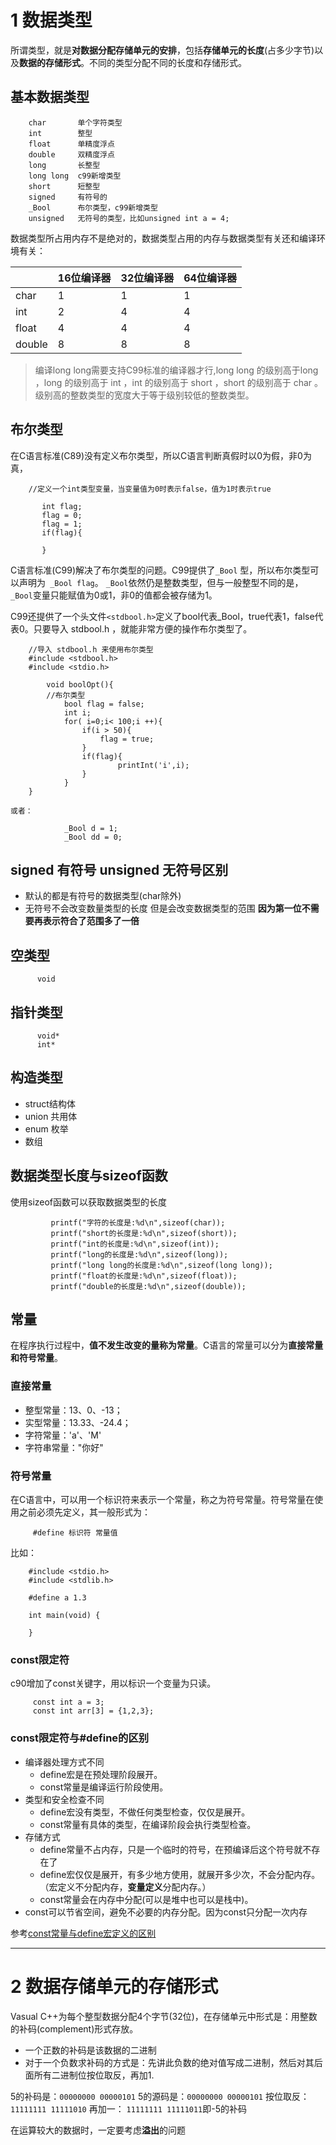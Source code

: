 # 1 数据类型

所谓类型，就是**对数据分配存储单元的安排**，包括**存储单元的长度**(占多少字节)以及**数据的存储形式**。不同的类型分配不同的长度和存储形式。

## 基本数据类型

```
    char       单个字符类型
    int        整型
    float      单精度浮点
    double     双精度浮点
    long       长整型
    long long  c99新增类型
    short      短整型
    signed     有符号的
    _Bool      布尔类型，c99新增类型
    unsigned   无符号的类型，比如unsigned int a = 4;
```

数据类型所占用内存不是绝对的，数据类型占用的内存与数据类型有关还和编译环境有关：

|   | 16位编译器  | 32位编译器  | 64位编译器  |
| ------------ | ------------ | ------------ | ------------ |
| char  | 1  | 1  |  1 |
| int   | 2  |  4 |  4 |
| float  |  4 | 4  | 4  |
| double  | 8  | 8  |  8 |

>编译long long需要支持C99标准的编译器才行,long long 的级别高于long ，long 的级别高于 int ，int 的级别高于 short ，short 的级别高于 char 。级别高的整数类型的宽度大于等于级别较低的整数类型。


## 布尔类型

在C语言标准(C89)没有定义布尔类型，所以C语言判断真假时以0为假，非0为真，

```
    //定义一个int类型变量，当变量值为0时表示false，值为1时表示true

       int flag;
       flag = 0;
       flag = 1;
       if(flag){

       }
```

C语言标准(C99)解决了布尔类型的问题。C99提供了`_Bool` 型，所以布尔类型可以声明为` _Bool flag`。 `_Bool`依然仍是整数类型，但与一般整型不同的是，`_Bool`变量只能赋值为0或1，非0的值都会被存储为1。

C99还提供了一个头文件` <stdbool.h> `定义了bool代表_Bool，true代表1，false代表0。只要导入 stdbool.h ，就能非常方便的操作布尔类型了。

```
    //导入 stdbool.h 来使用布尔类型
    #include <stdbool.h>
    #include <stdio.h>

        void boolOpt(){
        //布尔类型
            bool flag = false;
            int i;
            for( i=0;i< 100;i ++){
                if(i > 50){
                    flag = true;
                }
                if(flag){
                        printInt('i',i);
                }
            }
    }

或者：

            _Bool d = 1;
            _Bool dd = 0;
```

## signed 有符号 unsigned 无符号区别

- 默认的都是有符号的数据类型(char除外)
- 无符号不会改变数量类型的长度 但是会改变数据类型的范围 **因为第一位不需要再表示符合了范围多了一倍**


## 空类型

```
      void
```

## 指针类型
```
      void*
      int*
```

## 构造类型

- struct结构体
- union 共用体
- enum 枚举
- 数组


## 数据类型长度与sizeof函数

使用sizeof函数可以获取数据类型的长度

```
         printf("字符的长度是:%d\n",sizeof(char));
         printf("short的长度是:%d\n",sizeof(short));
         printf("int的长度是:%d\n",sizeof(int));
         printf("long的长度是:%d\n",sizeof(long));
         printf("long long的长度是:%d\n",sizeof(long long));
         printf("float的长度是:%d\n",sizeof(float));
         printf("double的长度是:%d\n",sizeof(double));
```

## 常量

在程序执行过程中，**值不发生改变的量称为常量**。C语言的常量可以分为**直接常量和符号常量**。

### 直接常量

*   整型常量：13、0、-13；
*   实型常量：13.33、-24.4；
*   字符常量：'a'、'M'
*   字符串常量："你好"

### 符号常量

在C语言中，可以用一个标识符来表示一个常量，称之为符号常量。符号常量在使用之前必须先定义，其一般形式为：

```
     #define 标识符 常量值
```

比如：

```
    #include <stdio.h>
    #include <stdlib.h>

    #define a 1.3

    int main(void) {

    }
```

### const限定符

c90增加了const关键字，用以标识一个变量为只读。

```
     const int a = 3;
     const int arr[3] = {1,2,3};
```

### const限定符与#define的区别

- 编译器处理方式不同
    - define宏是在预处理阶段展开。
    - const常量是编译运行阶段使用。
- 类型和安全检查不同
    - define宏没有类型，不做任何类型检查，仅仅是展开。
    - const常量有具体的类型，在编译阶段会执行类型检查。
- 存储方式
    - define常量不占内存，只是一个临时的符号，在预编译后这个符号就不存在了
    - define宏仅仅是展开，有多少地方使用，就展开多少次，不会分配内存。（宏定义不分配内存，**变量定义**分配内存。）
    - const常量会在内存中分配(可以是堆中也可以是栈中)。
- const可以节省空间，避免不必要的内存分配。因为const只分配一次内存

参考[const常量与define宏定义的区别](http://blog.csdn.net/love_gaohz/article/details/7567856)

---
# 2 数据存储单元的存储形式

Vasual C++为每个整型数据分配4个字节(32位)，在存储单元中形式是：用整数的补码(complement)形式存放。

- 一个正数的补码是该数据的二进制
- 对于一个负数求补码的方式是：先讲此负数的绝对值写成二进制，然后对其后面所有二进制位按位取反，再加1.


5的补码是：`00000000 00000101`
5的源码是：`00000000 00000101`
按位取反： `11111111 11111010`
再加一：   `11111111 11111011`即-5的补码

在运算较大的数据时，一定要考虑**溢出**的问题